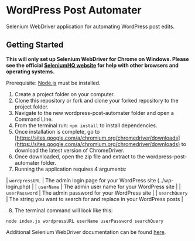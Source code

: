 # WordPress Post Automater
Selenium WebDriver application for automating WordPress post edits.
## Getting Started
**This will only set up Selenium WebDriver for Chrome on Windows. Please see the official [SeleniumHQ website](http://www.seleniumhq.org/) for help with other browsers and operating systems.**

Prerequisite: [Node.js](https://nodejs.org/en/) must be installed.

1. Create a project folder on your computer.
2. Clone this repository or fork and clone your forked repository to the project folder.
3. Navigate to the new wordpress-post-automater folder and open a Command Line.
4. From the terminal run: `npm install` to install dependencies.
5. Once installation is complete, go to [https://sites.google.com/a/chromium.org/chromedriver/downloads](https://sites.google.com/a/chromium.org/chromedriver/downloads) to download the latest version of ChromeDriver.
6. Once downloaded, open the zip file and extract to the wordpress-post-automater folder.
7. Running the application requires 4 arguments:

| `wordpressURL` | The admin login page for your WordPress site (../wp-login.php)        |
| `userName`     | The admin user name for your WordPress site                           |
| `userPassword` | The admin password for your WordPress site                            |
| `searchQuery`  | The string you want to search for and replace in your WordPress posts |

8. The terminal command will look like this:
```Shell
node index.js wordpressURL userName userPassword searchQuery
```
Additional Selenium WebDriver documentation can be found [here](http://seleniumhq.github.io/selenium/docs/api/javascript/index.html).
